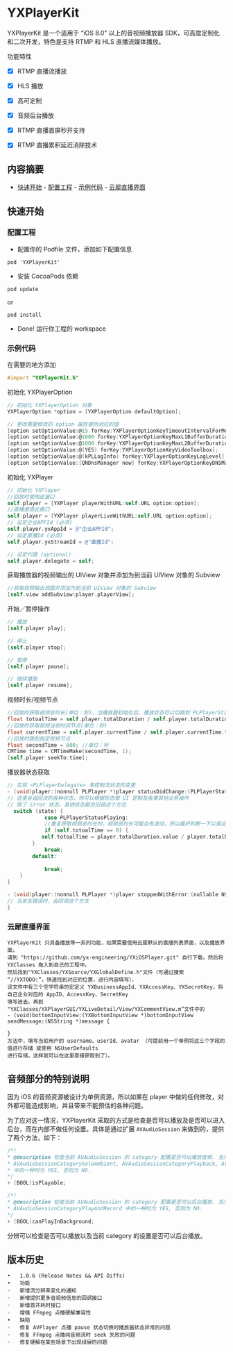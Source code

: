 
# YXPlayerKit

YXPlayerKit 是一个适用于 “iOS 8.0” 以上的音视频播放器 SDK，可高度定制化和二次开发，特色是支持 RTMP 和 HLS 直播流媒体播放。


功能特性

- [x] RTMP 直播流播放
- [x] HLS 播放
- [x] 高可定制
- [x] 音频后台播放
- [x] RTMP 直播首屏秒开支持
- [x] RTMP 直播累积延迟消除技术


## 内容摘要

- [快速开始](#1-快速开始)
      - [配置工程](#配置工程)
      - [示例代码](#示例代码)
      - [云犀直播界面](#云犀直播界面)

## 快速开始

### 配置工程

- 配置你的 Podfile 文件，添加如下配置信息

```
pod 'YXPlayerKit'
```

- 安装 CocoaPods 依赖

```
pod update
```
or
```
pod install
```

- Done! 运行你工程的 workspace

### 示例代码

在需要的地方添加

```Objective-C
#import "YXPlayerKit.h"
```

初始化 YXPlayerOption

```Objective-C
// 初始化 YXPlayerOption 对象
YXPlayerOption *option = [YXPlayerOption defaultOption];

// 更改需要修改的 option 属性键所对应的值
[option setOptionValue:@15 forKey:YXPlayerOptionKeyTimeoutIntervalForMediaPackets];
[option setOptionValue:@1000 forKey:YXPlayerOptionKeyMaxL1BufferDuration];
[option setOptionValue:@1000 forKey:YXPlayerOptionKeyMaxL2BufferDuration];
[option setOptionValue:@(YES) forKey:YXPlayerOptionKeyVideoToolbox];
[option setOptionValue:@(kPLLogInfo) forKey:YXPlayerOptionKeyLogLevel];
[option setOptionValue:[QNDnsManager new] forKey:YXPlayerOptionKeyDNSManager];

```
初始化 YXPlayer

```Objective-C
// 初始化 YXPlayer
//回放时使用此接口
self.player = [YXPlayer playerWithURL:self.URL option:option];
//直播使用此接口
self.player = [YXPlayer playerLiveWithURL:self.URL option:option];
// 设定企业APPId (必须) 
self.player.yxAppId = @"企业APPId";
// 设定直播Id (必须)
self.player.yxStreamId = @"直播Id";

// 设定代理 (optional)
self.player.delegate = self;
```

获取播放器的视频输出的 UIView 对象并添加为到当前 UIView 对象的 Subview
```Objective-C
//获取视频输出视图并添加为到当前 UIView 对象的 Subview
[self.view addSubview:player.playerView];
```

开始／暂停操作

```Objective-C
// 播放
[self.player play];

// 停止
[self.player stop];

// 暂停
[self.player pause];

// 继续播放
[self.player resume];
```
视频时长/视频节点

```Objective-C
//回放时获取视频总时长(单位：秒)，当播放器初始化后，播放状态可以切换到 PLPlayerStatusPlaying 后才可以获取到self.player.totalDuration
float totoalTime = self.player.totalDuration / self.player.totalDuration.timescale
//回放时获取视频当前时间节点(单位：秒)
float currentTime = self.player.currentTime / self.player.currentTime.timescale
//回放时跳到指定视频节点
float secondTime = 600; //单位：秒
CMTime time = CMTimeMake(secondTime, 1);
[self.player seekTo:time];
```

播放器状态获取

```Objective-C
// 实现 <PLPlayerDelegate> 来控制流状态的变更
- (void)player:(nonnull PLPlayer *)player statusDidChange:(PLPlayerStatus)state {
// 这里会返回流的各种状态，你可以根据状态做 UI 定制及各类其他业务操作
// 除了 Error 状态，其他状态都会回调这个方法
  switch (state) {
            case PLPlayerStatusPlaying:
            //重复获取视频总时长时，视频总时长可能会有波动，所以最好判断一下以保证只获取一次
            if (self.totoalTime == 0) {
           self.totoalTime = player.totalDuration.value / player.totalDuration.timescale
        }
            break;
        default:
            
            break;
    }
}

- (void)player:(nonnull PLPlayer *)player stoppedWithError:(nullable NSError *)error {
// 当发生错误时，会回调这个方法
}
```


### 云犀直播界面

```
YXPlayerKit 只具备播放等一系列功能，如果需要使用云犀默认的直播列表界面，以及播放界面，
请到 "https://github.com/yx-engineering/YXiOSPlayer.git" 自行下载。然后将 YXClasses 拖入到自己的工程中。
然后找到"YXClasses/YXSource/YXGlobalDefine.h"文件（可通过搜索 “//YXTODO:”，快速找到对应的位置，进行内容填写），
该文件中有三个空字符串的宏定义 YXBusinessAppId、YXAccessKey、YXSecretKey，将自己企业对应的 AppID、AccessKey、SecretKey
填写进去。再到 "YXClasses/YXPlayerGUI/YXLiveDetail/View/YXCommentView.m”文件中的
- (void)bottomInputView:(YXBottomInputView *)bottomInputView sendMessage:(NSString *)message { 

}
方法中，填写当前用户的 username、userId、avatar （可提前用一个单例将这三个字段的值进行存储 或使用 NSUserDefaults
进行存储，这样就可以在这里直接获取到了）。

```

## 音频部分的特别说明

因为 iOS 的音频资源被设计为单例资源，所以如果在 player 中做的任何修改，对外都可能造成影响，并且带来不能预估的各种问题。

为了应对这一情况，YXPlayerKit 采取的方式是检查是否可以播放及是否可以进入后台，而在内部不做任何设置。具体是通过扩展 `AVAudioSession` 来做到的，提供了两个方法，如下：

```Objective-C
/*!
* @description 检查当前 AVAudioSession 的 category 配置是否可以播放音频. 当为 AVAudioSessionCategoryAmbient,
* AVAudioSessionCategorySoloAmbient, AVAudioSessionCategoryPlayback, AVAudioSessionCategoryPlayAndRecord
* 中的一种时为 YES, 否则为 NO.
*/
+ (BOOL)isPlayable;

/*!
* @description 检查当前 AVAudioSession 的 category 配置是否可以后台播放. 当为 AVAudioSessionCategoryPlayback,
* AVAudioSessionCategoryPlayAndRecord 中的一种时为 YES, 否则为 NO.
*/
+ (BOOL)canPlayInBackground;
```

分辨可以检查是否可以播放以及当前 category 的设置是否可以后台播放。

## 版本历史
	•	1.0.6 (Release Notes && API Diffs)
	•	功能
	◦	新增流分辨率变化的通知
	◦	新增提供更多音视频信息的回调接口
	◦	新增首开耗时接口
	◦	增强 FFmpeg 点播硬解兼容性
	•	缺陷
	◦	修复 AVPlayer 点播 pause 状态切换时播放器状态异常的问题
	◦	修复 FFmpeg 点播纯音频流时 seek 失败的问题
	◦	修复硬解在某些场景下出现绿屏的问题

